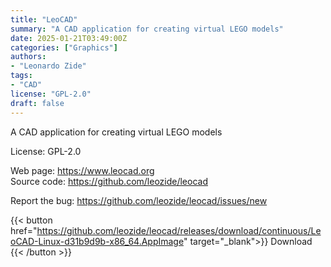 ```yaml
---
title: "LeoCAD"
summary: "A CAD application for creating virtual LEGO models"
date: 2025-01-21T03:49:00Z
categories: ["Graphics"]
authors:
- "Leonardo Zide"
tags: 
- "CAD"
license: "GPL-2.0"
draft: false
---
```


A CAD application for creating virtual LEGO models

License: GPL-2.0

Web page: <https://www.leocad.org>  
Source code: <https://github.com/leozide/leocad>  

Report the bug: <https://github.com/leozide/leocad/issues/new>  

{{< button href="https://github.com/leozide/leocad/releases/download/continuous/LeoCAD-Linux-d31b9d9b-x86_64.AppImage" target="_blank">}}
Download
{{< /button >}}